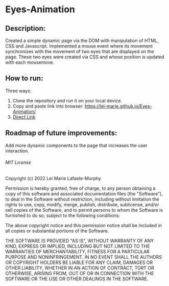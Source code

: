 # Eyes-Animation

## Description: 
Created a simple dynamic page via the DOM with manipulation of HTML, CSS and Javascript. Implemented a mouse event where its movement synchronizes with the movement of two eyes that are displayed on the page. These two eyes were created via CSS and whose position is updated with each mousemove.

## How to run: 
Three ways:<br>  
1) Clone the repository and run it on your local device.<br> 
2) Copy and paste link into browser: https://lei-marie.github.io/Eyes-Animation/<br> 
3) [Direct Link](https://lei-marie.github.io/Eyes-Animation/ "link title text")<br>

## Roadmap of future improvements:
Add more dynamic components to the page that increases the user interaction.


###### MIT License
Copyright (c) 2022 Lei Marie Lafaele-Murphy

Permission is hereby granted, free of charge, to any person obtaining a copy of this software and associated documentation files (the "Software"), to deal in the Software without restriction, including without limitation the rights to use, copy, modify, merge, publish, distribute, sublicense, and/or sell copies of the Software, and to permit persons to whom the Software is furnished to do so, subject to the following conditions:

The above copyright notice and this permission notice shall be included in all copies or substantial portions of the Software.

THE SOFTWARE IS PROVIDED "AS IS", WITHOUT WARRANTY OF ANY KIND, EXPRESS OR IMPLIED, INCLUDING BUT NOT LIMITED TO THE WARRANTIES OF MERCHANTABILITY, FITNESS FOR A PARTICULAR PURPOSE AND NONINFRINGEMENT. IN NO EVENT SHALL THE AUTHORS OR COPYRIGHT HOLDERS BE LIABLE FOR ANY CLAIM, DAMAGES OR OTHER LIABILITY, WHETHER IN AN ACTION OF CONTRACT, TORT OR OTHERWISE, ARISING FROM, OUT OF OR IN CONNECTION WITH THE SOFTWARE OR THE USE OR OTHER DEALINGS IN THE SOFTWARE.
